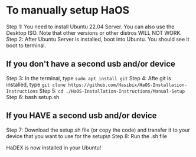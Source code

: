# To manually setup HaOS

Step 1: You need to install Ubuntu 22.04 Server. You can also use the Desktop ISO. Note that other versions or other distros WILL NOT WORK.
Step 2: After Ubuntu Server is installed, boot into Ubuntu. You should see it boot to terminal.

## If you don't have a second usb and/or device
Step 3: In the terminal, type `sudo apt install git`
Step 4: Afte git is installed, type `git clone https://github.com/Hasibix/HaOS-Installation-Instructions`
Step 5: `cd ./HaOS-Installation-Instructions/Manual-Setup`
Step 6: bash setup.sh

## If you HAVE a second usb and/or device
Step 7: Download the setup.sh file (or copy the code) and transfer it to your device that you want to use for the setup\n
Step 8: Run the .sh file

HaDEX is now installed in your Ubuntu!

